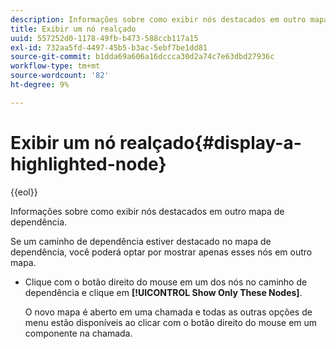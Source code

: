 ```yaml
---
description: Informações sobre como exibir nós destacados em outro mapa de dependência.
title: Exibir um nó realçado
uuid: 557252d0-1178-49fb-b473-588ccb117a15
exl-id: 732aa5fd-4497-45b5-b3ac-5ebf7be1dd81
source-git-commit: b1dda69a606a16dccca30d2a74c7e63dbd27936c
workflow-type: tm+mt
source-wordcount: '82'
ht-degree: 9%

---
```


# Exibir um nó realçado{#display-a-highlighted-node}

{{eol}}

Informações sobre como exibir nós destacados em outro mapa de dependência.

Se um caminho de dependência estiver destacado no mapa de dependência, você poderá optar por mostrar apenas esses nós em outro mapa.

* Clique com o botão direito do mouse em um dos nós no caminho de dependência e clique em **[!UICONTROL Show Only These Nodes]**.

   O novo mapa é aberto em uma chamada e todas as outras opções de menu estão disponíveis ao clicar com o botão direito do mouse em um componente na chamada.
